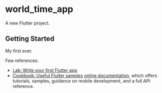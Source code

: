 # world_time_app

A new Flutter project.

## Getting Started

My first ever.

Few references:
- [Lab: Write your first Flutter app](https://docs.flutter.dev/get-started/codelab)
- [Cookbook: Useful Flutter samples](https://docs.flutter.dev/cookbook)
[online documentation](https://docs.flutter.dev/), which offers tutorials,
samples, guidance on mobile development, and a full API reference.

